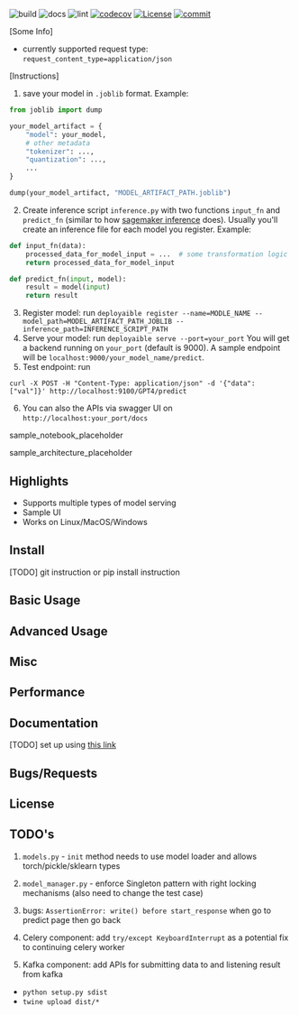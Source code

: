![build](https://github.com/criss-wang/dpai/workflows/build/badge.svg) 
![docs](https://github.com/criss-wang/dpai/workflows/docs/badge.svg) 
![lint](https://github.com/criss-wang/dpai/workflows/lint/badge.svg)
[![codecov](https://codecov.io/gh/Criss-Wang/dpai/graph/badge.svg?token=D73VGZR7NN)](https://codecov.io/gh/Criss-Wang/dpai)
[![License](https://img.shields.io/badge/License-Apache_2.0-blue.svg)](https://opensource.org/licenses/Apache-2.0)
[![commit](https://img.shields.io/github/last-commit/criss-wang/dpai)](https://github.com/criss-wang/dpai/commits/master)

[Some Info]

- currently supported request type: `request_content_type=application/json`

[Instructions]

1. save your model in `.joblib` format. Example:

```python
from joblib import dump

your_model_artifact = {
    "model": your_model,
    # other metadata
    "tokenizer": ...,
    "quantization": ...,
    ...
}

dump(your_model_artifact, "MODEL_ARTIFACT_PATH.joblib")
```

2. Create inference script `inference.py` with two functions `input_fn` and `predict_fn` (similar to how [sagemaker inference](https://docs.aws.amazon.com/sagemaker/latest/dg/neo-deployment-hosting-services-prerequisites.html) does). Usually you'll create an inference file for each model you register. Example:

```python
def input_fn(data):
    processed_data_for_model_input = ...  # some transformation logic
    return processed_data_for_model_input

def predict_fn(input, model):
    result = model(input)
    return result
```

3. Register model: run `deployaible register --name=MODLE_NAME --model_path=MODEL_ARTIFACT_PATH_JOBLIB --inference_path=INFERENCE_SCRIPT_PATH`
4. Serve your model: run `deployaible serve --port=your_port`
   You will get a backend running on `your_port` (default is 9000). A sample endpoint will be `localhost:9000/your_model_name/predict`.
5. Test endpoint: run

```shell
curl -X POST -H "Content-Type: application/json" -d '{"data": ["val"]}' http://localhost:9100/GPT4/predict
```

6. You can also the APIs via swagger UI on `http://localhost:your_port/docs`

sample_notebook_placeholder

sample_architecture_placeholder


## Highlights

- Supports multiple types of model serving
- Sample UI
- Works on Linux/MacOS/Windows

## Install

[TODO] git instruction or pip install instruction

## Basic Usage

## Advanced Usage

## Misc

## Performance

## Documentation

[TODO] set up using [this link](https://docs.readthedocs.io/en/stable/intro/import-guide.html)

## Bugs/Requests

## License

## TODO's

1. `models.py` - `init` method needs to use model loader and allows torch/pickle/sklearn types
2. `model_manager.py` - enforce Singleton pattern with right locking mechanisms (also need to change the test case)

7. bugs: `AssertionError: write() before start_response` when go to predict page then go back
8. Celery component: add `try/except KeyboardInterrupt` as a potential fix to continuing celery worker
9. Kafka component: add APIs for submitting data to and listening result from kafka

- `python setup.py sdist`
- `twine upload dist/*`
